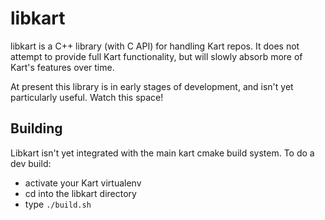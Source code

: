 # libkart

libkart is a C++ library (with C API) for handling Kart repos. It does not attempt to provide full Kart functionality, but will slowly absorb more of Kart's features over time.

At present this library is in early stages of development, and isn't yet particularly useful. Watch this space!

## Building

Libkart isn't yet integrated with the main kart cmake build system. To do a dev build:

* activate your Kart virtualenv
* cd into the libkart directory
* type `./build.sh`
